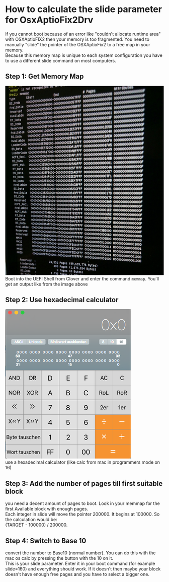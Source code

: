 # How to calculate the slide parameter for OsxAptioFix2Drv
If you cannot boot because of an error like "couldn't allocate runtime area" with OSXAptioFIX2 then your memory is too fragmented. 
You need to manually "slide" the pointer of the OSXAptioFix2 to a free map in your memory.  
Because this memory map is unique to each system configuration you have to use a different slide command on most computers.    

## Step 1: Get Memory Map
![MEMMAP](BIOS/pictures/memmap.jpg "Memory Map")  
Boot into the UEFI Shell from Clover and enter the command `memmap`. You'll get an output like from the image above

## Step 2: Use hexadecimal calculator
![Calc](BIOS/pictures/calc.png "Calc")  
use a hexadecimal calculator (like calc from mac in programmers mode on 16)

## Step 3: Add the number of pages till first suitable block
you need a decent amount of pages to boot. Look in your memmap for the first Available block with enough pages.  
Each integer in slide will move the pointer 200000. It begins at 100000. So the calculation would be:  
(TARGET - 100000) / 200000. 

## Step 4: Switch to Base 10 
convert the number to Base10 (normal number). You can do this with the mac os calc by pressing the button with the 10 on it.  
This is your slide parameter. Enter it in your boot command (for example slide=160) and everything should work. If it doesn't then maybe your block doesn't have enough free pages and you have to select a bigger one.